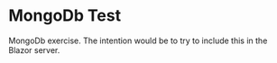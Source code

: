 # MongoDb Test
MongoDb exercise. The intention would be to try to include this in the Blazor server.
